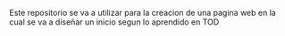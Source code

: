 Este repositorio se va a utilizar para la creacion de una pagina web en la cual se va a diseñar un inicio segun
lo aprendido en TOD